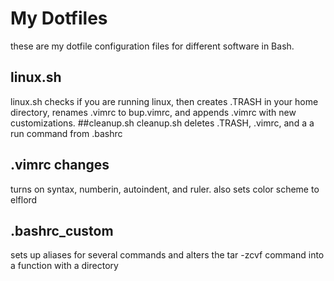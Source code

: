 # My Dotfiles
these are my dotfile configuration files for different software in Bash.
## linux.sh
linux.sh checks if you are running linux, then creates .TRASH in your home directory, renames .vimrc to bup.vimrc, and appends .vimrc with new customizations.
##cleanup.sh
cleanup.sh deletes .TRASH, .vimrc, and a a run command from .bashrc
## .vimrc changes
turns on syntax, numberin, autoindent, and ruler. also sets color scheme to elflord
## .bashrc_custom
sets up aliases for several commands and alters the tar -zcvf command into a function with a directory

